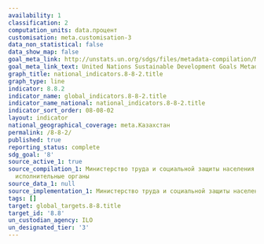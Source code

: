 ```yaml
---
availability: 1
classification: 2
computation_units: data.процент
customisation: meta.customisation-3
data_non_statistical: false
data_show_map: false
goal_meta_link: http://unstats.un.org/sdgs/files/metadata-compilation/Metadata-Goal-8.pdf
goal_meta_link_text: United Nations Sustainable Development Goals Metadata (pdf 525kB)
graph_title: national_indicators.8-8-2.title
graph_type: line
indicator: 8.8.2
indicator_name: global_indicators.8-8-2.title
indicator_name_national: national_indicators.8-8-2.title
indicator_sort_order: 08-08-02
layout: indicator
national_geographical_coverage: meta.Казахстан
permalink: /8-8-2/
published: true
reporting_status: complete
sdg_goal: '8'
source_active_1: true
source_compilation_1: Министерство труда и социальной защиты населения РК, Местные
  исполнительные органы
source_data_1: null
source_implementation_1: Министерство труда и социальной защиты населения РК
tags: []
target: global_targets.8-8.title
target_id: '8.8'
un_custodian_agency: ILO
un_designated_tier: '3'
---
```

